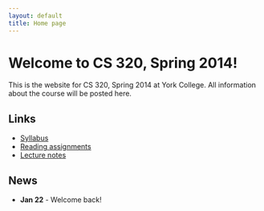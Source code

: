 ```yaml
---
layout: default
title: Home page
---
```


# Welcome to CS 320, Spring 2014!

This is the website for CS 320, Spring 2014 at York College.
All information about the course will be posted here.

## Links

* [Syllabus](syllabus.html)
* [Reading assignments](reading.html)
* [Lecture notes](lectures/index.html)

## News

* **Jan 22** - Welcome back!
